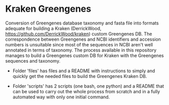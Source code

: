 # Kraken Greengenes
Conversion of Greengenes database taxonomy and fasta file into formats adequate for building a Kraken (DerrickWood, https://github.com/DerrickWood/kraken) custom Greengenes DB. The correspondence between Greengenes and NCBI identifiers and accession numbers is unsuitable since most of the sequences in NCBI aren't well annotated in terms of taxonomy. The process available in this repository manages to build a Greengenes custom DB for Kraken with the Greengenes sequences and taxonomy.

- Folder 'files' has files and a README with instructions to simply and quickly get the needed files to build the Greengenes Kraken DB.

- Folder 'scripts' has 2 scripts (one bash, one python) and a README that can be used to carry out the whole process from scratch and in a fully automated way with only one initial command.
